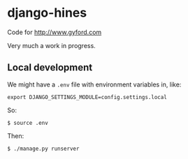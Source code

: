 # django-hines

Code for http://www.gyford.com

Very much a work in progress.

## Local development

We might have a `.env` file with environment variables in, like:

	export DJANGO_SETTINGS_MODULE=config.settings.local

So:
	
	$ source .env

Then:

	$ ./manage.py runserver

